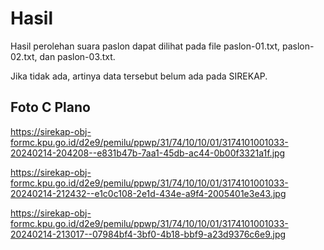 # Hasil

Hasil perolehan suara paslon dapat dilihat pada file paslon-01.txt, paslon-02.txt, dan paslon-03.txt.

Jika tidak ada, artinya data tersebut belum ada pada SIREKAP.

## Foto C Plano

https://sirekap-obj-formc.kpu.go.id/d2e9/pemilu/ppwp/31/74/10/10/01/3174101001033-20240214-204208--e831b47b-7aa1-45db-ac44-0b00f3321a1f.jpg

https://sirekap-obj-formc.kpu.go.id/d2e9/pemilu/ppwp/31/74/10/10/01/3174101001033-20240214-212432--e1c0c108-2e1d-434e-a9f4-2005401e3e43.jpg

https://sirekap-obj-formc.kpu.go.id/d2e9/pemilu/ppwp/31/74/10/10/01/3174101001033-20240214-213017--07984bf4-3bf0-4b18-bbf9-a23d9376c6e9.jpg

